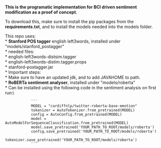 **This is the programatic implementation for BCI driven sentiment modification as a proof of concept.**

To download this, make sure to install the pip packages from the **requirements.txt**, and to install the models needed into the models folder.

This repo uses:\
    * **Stanford POS tagger** english left3words, installed under "models/stanford_postagger"\
        * needed files:\
            * english-left3words-distsim.tagger\
            * english-left3words-distim.tagger.props\
            * stanford-postagger.jar\
        * Important steps:\
            * Make sure to have an updated jdk, and to add JAVAHOME to path.\
        * **RoBERTa sentiment analyser**, installed under "models/roberta"\
            * Can be installed using the following code in the sentiment analysis on first run:\
            
                ```
                MODEL = "cardiffnlp/twitter-roberta-base-emotion"
                tokenizer = AutoTokenizer.from_pretrained(MODEL)
                config = AutoConfig.from_pretrained(MODEL)
                model = AutoModelForSequenceClassification.from_pretrained(MODEL)
                model.save_pretrained('YOUR_PATH_TO_ROOT/models/roberta')
                config.save_pretrained('YOUR_PATH_TO_ROOT/models/roberta')
                tokenizer.save_pretrained('YOUR_PATH_TO_ROOT/models/roberta')
                ```
